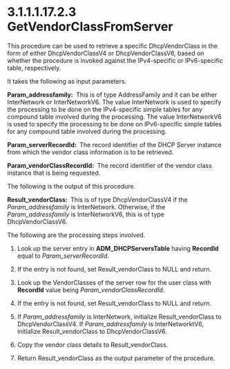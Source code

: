 <html dir="LTR" xmlns:mshelp="http://msdn.microsoft.com/mshelp" xmlns:ddue="http://ddue.schemas.microsoft.com/authoring/2003/5" xmlns:xlink="http://www.w3.org/1999/xlink" xmlns:tool="http://www.microsoft.com/tooltip">
 <body>
 <div id="header">
 <h1 class="heading">3.1.1.1.17.2.3 GetVendorClassFromServer</h1>
 </div>
 <div id="mainSection">
 <div id="mainBody">
 <div id="allHistory" class="saveHistory"></div>
 <div id="sectionSection0" class="section" name="collapseableSection">
 

<p>This procedure can be used to retrieve a specific
DhcpVendorClass in the form of either DhcpVendorClassV4 or DhcpVendorClassV6,
based on whether the procedure is invoked against the IPv4-specific or
IPv6-specific table, respectively. </p>

<p>It takes the following as input parameters.</p>

<p><b>Param_addressfamily: </b> This is of type
AddressFamily and it can be either InterNetwork or InterNetworkV6. The value
InterNetwork is used to specify the processing to be done on the IPv4-specific
simple tables for any compound table involved during the processing. The value
InterNetworkV6 is used to specify the processing to be done on IPv6-specific
simple tables for any compound table involved during the processing.</p>

<p><b>Param_serverRecordId: </b> The record identifier
of the DHCP Server instance from which the vendor class information is to be
retrieved.</p>

<p><b>Param_vendorClassRecordId: </b> The record
identifier of the vendor class instance that is being requested.</p>

<p>The following is the output of this procedure.</p>

<p><b>Result_vendorClass: </b> This is of type DhcpVendorClassV4
if the <i>Param_addressfamily</i> is InterNetwork. Otherwise, if the <i>Param_addressfamily</i>
is InterNetworkV6, this is of type DhcpVendorClassV6.</p>

<p>The following are the processing steps involved.</p>

<ol><li><p><span> </span>Look up the
server entry in <b>ADM_DHCPServersTable</b> having <b>RecordId</b> equal to <i>Param_serverRecordId</i>.</p>

</li><li><p><span> </span>If the entry is
not found, set Result_vendorClass to NULL and return.</p>

</li><li><p><span> </span>Look up the
VendorClasses of the server row for the user class with <b>RecordId</b> value
being <i>Param_vendorClassRecordId</i>. </p>

</li><li><p><span> </span>If the entry is
not found, set Result_vendorClass to NULL and return.</p>

</li><li><p><span> </span>If <i>Param_addressfamily</i>
is InterNetwork, initialize Result_vendorClass to DhcpVendorClassV4. If <i>Param_addressfamily</i>
is InterNetworktV6, initialize Result_vendorClass to DhcpVendorClassV6.</p>

</li><li><p><span> </span>Copy the vendor
class details to Result_vendorClass.</p>

</li><li><p><span> </span>Return
Result_vendorClass as the output parameter of the procedure.</p>

</li></ol>
 </div>
 </div>
 </div>
 </body>
</html>